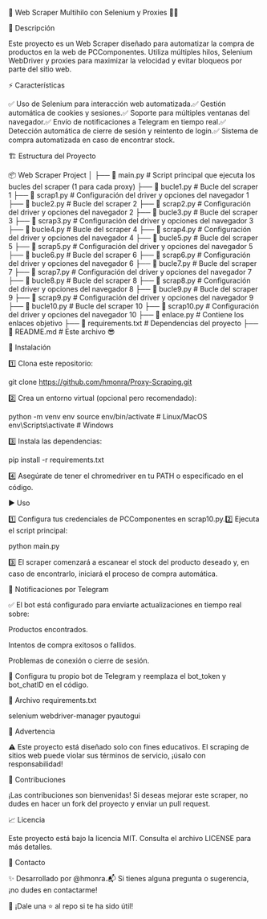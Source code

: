 🚀 Web Scraper Multihilo con Selenium y Proxies 🕵️‍♀️

📌 Descripción

Este proyecto es un Web Scraper diseñado para automatizar la compra de productos en la web de PCComponentes. Utiliza múltiples hilos, Selenium WebDriver y proxies para maximizar la velocidad y evitar bloqueos por parte del sitio web.

⚡️ Características

✅ Uso de Selenium para interacción web automatizada.✅ Gestión automática de cookies y sesiones.✅ Soporte para múltiples ventanas del navegador.✅ Envío de notificaciones a Telegram en tiempo real.✅ Detección automática de cierre de sesión y reintento de login.✅ Sistema de compra automatizada en caso de encontrar stock.

🏗️ Estructura del Proyecto

📦 Web Scraper Project
│
├── 📄 main.py           # Script principal que ejecuta los bucles del scraper (1 para cada proxy)
├── 📄 bucle1.py         # Bucle del scraper 1
├── 📄 scrap1.py         # Configuración del driver y opciones del navegador 1
├── 📄 bucle2.py         # Bucle del scraper 2
├── 📄 scrap2.py         # Configuración del driver y opciones del navegador 2
├── 📄 bucle3.py         # Bucle del scraper 3
├── 📄 scrap3.py         # Configuración del driver y opciones del navegador 3
├── 📄 bucle4.py         # Bucle del scraper 4
├── 📄 scrap4.py         # Configuración del driver y opciones del navegador 4
├── 📄 bucle5.py         # Bucle del scraper 5
├── 📄 scrap5.py         # Configuración del driver y opciones del navegador 5
├── 📄 bucle6.py         # Bucle del scraper 6
├── 📄 scrap6.py         # Configuración del driver y opciones del navegador 6
├── 📄 bucle7.py         # Bucle del scraper 7
├── 📄 scrap7.py         # Configuración del driver y opciones del navegador 7
├── 📄 bucle8.py         # Bucle del scraper 8
├── 📄 scrap8.py         # Configuración del driver y opciones del navegador 8
├── 📄 bucle9.py         # Bucle del scraper 9
├── 📄 scrap9.py         # Configuración del driver y opciones del navegador 9
├── 📄 bucle10.py        # Bucle del scraper 10
├── 📄 scrap10.py        # Configuración del driver y opciones del navegador 10
├── 📄 enlace.py         # Contiene los enlaces objetivo
├── 📄 requirements.txt  # Dependencias del proyecto
├── 📄 README.md         # Este archivo 😎

🔧 Instalación

1️⃣ Clona este repositorio:

git clone https://github.com/hmonra/Proxy-Scraping.git

2️⃣ Crea un entorno virtual (opcional pero recomendado):

python -m venv env
source env/bin/activate  # Linux/MacOS
env\Scripts\activate     # Windows

3️⃣ Instala las dependencias:

pip install -r requirements.txt

4️⃣ Asegúrate de tener el chromedriver en tu PATH o especificado en el código.

▶️ Uso

1️⃣ Configura tus credenciales de PCComponentes en scrap10.py.2️⃣ Ejecuta el script principal:

python main.py

3️⃣ El scraper comenzará a escanear el stock del producto deseado y, en caso de encontrarlo, iniciará el proceso de compra automática.

📲 Notificaciones por Telegram

✅ El bot está configurado para enviarte actualizaciones en tiempo real sobre:

Productos encontrados.

Intentos de compra exitosos o fallidos.

Problemas de conexión o cierre de sesión.

💬 Configura tu propio bot de Telegram y reemplaza el bot_token y bot_chatID en el código.

📜 Archivo requirements.txt

selenium
webdriver-manager
pyautogui

🚨 Advertencia

⚠️ Este proyecto está diseñado solo con fines educativos. El scraping de sitios web puede violar sus términos de servicio, ¡úsalo con responsabilidad!

🤝 Contribuciones

¡Las contribuciones son bienvenidas! Si deseas mejorar este scraper, no dudes en hacer un fork del proyecto y enviar un pull request.

📈 Licencia

Este proyecto está bajo la licencia MIT. Consulta el archivo LICENSE para más detalles.

📧 Contacto

✨ Desarrollado por @hmonra.📬 Si tienes alguna pregunta o sugerencia, ¡no dudes en contactarme!

🌟 ¡Dale una ⭐ al repo si te ha sido útil!

